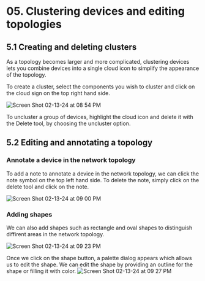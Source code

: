 # 05. Clustering devices and editing topologies

## 5.1 Creating and deleting clusters
As a topology becomes larger and more complicated, clustering devices lets you combine devices into a single cloud icon to simplify the appearance of the topology.

To create a cluster, select the components you wish to cluster and click on the cloud sign on the top right hand side.

![Screen Shot 02-13-24 at 08 54 PM](https://github.com/Fong20/Learning-repository/assets/150316121/f3520188-2ed6-498d-911e-a8170f46d599)

To uncluster a group of devices, highlight the cloud icon and delete it with the Delete tool, by choosing the uncluster option. 

## 5.2 Editing and annotating a topology

### Annotate a device in the network topology

To add a note to annotate a device in the network topology, we can click the note symbol on the top left hand side. To delete the note, simply click on the delete tool and click on the note.

![Screen Shot 02-13-24 at 09 00 PM](https://github.com/Fong20/Learning-repository/assets/150316121/8ac45b46-40e1-4919-ba5b-647634f2090e)

### Adding shapes 
We can also add shapes such as rectangle and oval shapes to distinguish diffirent areas in the network topology.

![Screen Shot 02-13-24 at 09 23 PM](https://github.com/Fong20/Learning-repository/assets/150316121/bc482e83-0ec0-4502-8e4b-9bf7124c42e8)


Once we click on the shape button, a palette dialog appears which allows us to edit the shape. We can edit the shape by providing an outline for the shape or filling it with color.
![Screen Shot 02-13-24 at 09 27 PM](https://github.com/Fong20/Learning-repository/assets/150316121/6ff767ff-7934-42d1-9cea-b2947bae3f49)

